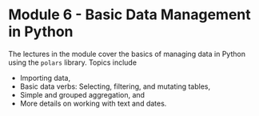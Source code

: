# Module 6 - Basic Data Management in Python

The lectures in the module cover the basics of managing data in Python using the `polars` library.  Topics include

* Importing data,
* Basic data verbs: Selecting, filtering, and mutating tables,
* Simple and grouped aggregation, and
* More details on working with text and dates.
